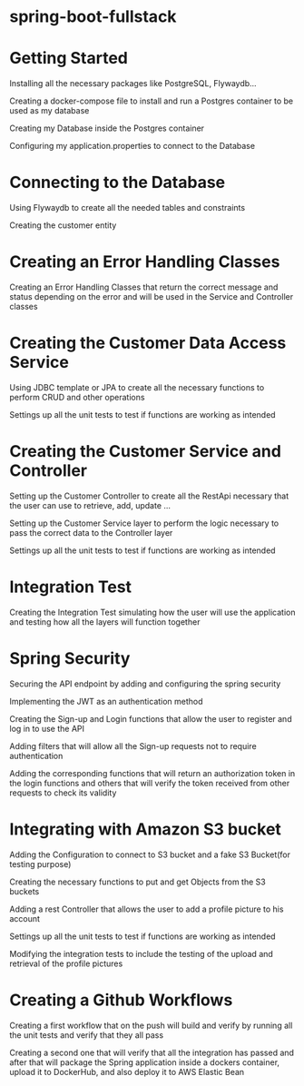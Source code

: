 # spring-boot-fullstack

<h1>Getting Started</h1>
<p>Installing all the necessary packages like PostgreSQL, Flywaydb...</p>
<p>Creating a docker-compose file to install and run a Postgres container to be used as my database</p>
<p>Creating my Database inside the Postgres container</p>
<p>Configuring my application.properties to connect to the Database</p>

<h1>Connecting to the Database</h1>
<p>Using Flywaydb to create all the needed tables and constraints</p>
<p>Creating the customer entity</p>

<h1>Creating an Error Handling Classes</h1>
<p>Creating an Error Handling Classes that return the correct message and status depending on the error and will be used in the Service and Controller classes</p>

<h1>Creating the Customer Data Access Service</h1>
<p>Using JDBC template or JPA to create all the necessary functions to perform CRUD and other operations</p>
<p>Settings up all the unit tests to test if functions are working as intended</p>

<h1>Creating the Customer Service and Controller</h1>
<p>Setting up the Customer Controller to create all the RestApi necessary that the user can use to retrieve, add, update ... </p>
<p>Setting up the Customer Service layer to perform the logic necessary to pass the correct data to the Controller layer</p>
<p>Settings up all the unit tests to test if functions are working as intended</p>

<h1>Integration Test</h1>
<p>Creating the Integration Test simulating how the user will use the application and testing how all the layers will function together</p>

<h1>Spring Security</h1>
<p>Securing the API endpoint by adding and configuring the spring security</p>
<p>Implementing the JWT as an authentication method</p>
<p>Creating the Sign-up and Login functions that allow the user to register and log in to use the API</p>
<p>Adding filters that will allow all the Sign-up requests not to require authentication</p>
<p>Adding the corresponding functions that will return an authorization token in the login functions and others that will verify the token received from other requests to check its validity</p>

<h1>Integrating with Amazon S3 bucket</h1>
<p>Adding the Configuration to connect to S3 bucket and a fake S3 Bucket(for testing purpose)</p>
<p>Creating the necessary functions to put and get Objects from the S3 buckets</p>
<p>Adding a rest Controller that allows the user to add a profile picture to his account</p>
<p>Settings up all the unit tests to test if functions are working as intended</p>
<p>Modifying the integration tests to include the testing of the upload and retrieval of the profile pictures</p>

<h1>Creating a Github Workflows</h1>
<p>Creating a first workflow that on the push will build and verify by running all the unit tests and verify that they all pass</p>
<p>Creating a second one that will verify that all the integration has passed and after that will package the Spring application inside a dockers container, upload it to DockerHub, and also deploy it to AWS Elastic Bean</p>
 
